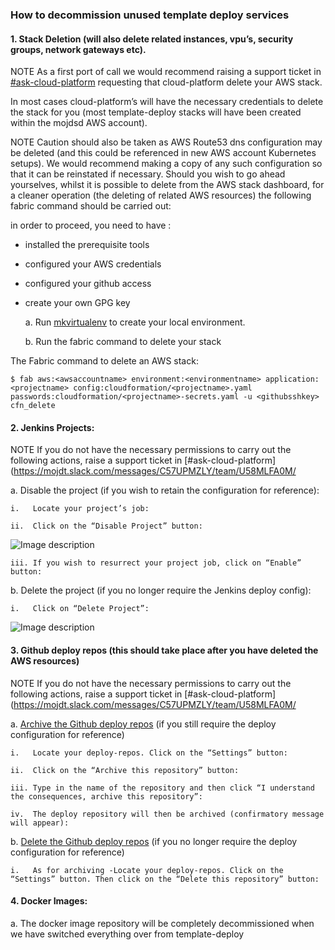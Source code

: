### How to decommission unused template deploy services

#### 1.	Stack Deletion (will also delete related instances, vpu’s, security groups, network gateways etc).

NOTE As a first port of call we would recommend raising a support ticket in [#ask-cloud-platform](https://mojdt.slack.com/messages/C57UPMZLY/team/U58MLFA0M/) requesting that cloud-platform delete your AWS stack. 

In most cases cloud-platform’s will have the necessary credentials to delete the stack for you (most template-deploy stacks will have been created within the mojdsd AWS account).
 
NOTE Caution should also be taken as AWS Route53 dns configuration may be deleted (and this could be referenced in new AWS account Kubernetes setups). We would recommend making a copy of any such configuration so that it can be reinstated if necessary. 
Should you wish to go ahead yourselves, whilst it is possible to delete from the AWS stack dashboard, for a cleaner operation (the deleting of related AWS resources) the following fabric command should be carried out:

in order to proceed, you need to have :

* installed the prerequisite tools
* configured your AWS credentials
* configured your github access
* create your own GPG key
  
   a.	Run [mkvirtualenv](https://dsdmoj.atlassian.net/wiki/spaces/PLAT/pages/82640903/Quickstart+-+Template+Deploy) to create your local environment.

   b.	Run the fabric command to delete your stack

The Fabric command to delete an AWS stack:

```
$ fab aws:<awsaccountname> environment:<environmentname> application:<projectname> config:cloudformation/<projectname>.yaml  passwords:cloudformation/<projectname>-secrets.yaml -u <githubsshkey> cfn_delete
```

#### 2.	Jenkins Projects:

NOTE If you do not have the necessary permissions to carry out the following actions, raise a support ticket in [#ask-cloud-platform](https://mojdt.slack.com/messages/C57UPMZLY/team/U58MLFA0M/ 

   a.   Disable the project (if you wish to retain the configuration for reference):

   	i.   Locate your project’s job:

   	ii.  Click on the “Disable Project” button:

![Image description](https://i.stack.imgur.com/n77nl.png)

   	iii. If you wish to resurrect your project job, click on “Enable” button: 

   b.	Delete the project (if you no longer require the Jenkins deploy config):

   	i.   Click on “Delete Project”:

![Image description](https://issues.jenkins-ci.org/secure/attachment/31690/upload.png)

#### 3.	Github deploy repos (this should take place after you have deleted the AWS resources)

NOTE If you do not have the necessary permissions to carry out the following actions, raise a support ticket in [#ask-cloud-platform](https://mojdt.slack.com/messages/C57UPMZLY/team/U58MLFA0M/

   a.	[Archive the Github deploy repos](https://help.github.com/en/articles/archiving-repositories)  (if you still require the deploy configuration for reference)

   	i.   Locate your deploy-repos. Click on the “Settings” button:

   	ii.  Click on the “Archive this repository” button:

   	iii. Type in the name of the repository and then click “I understand the consequences, archive this repository”:

   	iv.  The deploy repository will then be archived (confirmatory message will appear):

   b.	[Delete the Github deploy repos](https://help.github.com/en/articles/deleting-a-repository)  (if you no longer require the deploy configuration for reference)

   	i.   As for archiving -Locate your deploy-repos. Click on the “Settings” button. Then click on the “Delete this repository” button:
 
#### 4.	Docker Images:

   a.	The docker image repository will be completely decommissioned when we have switched everything over from template-deploy 
